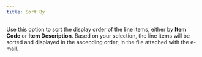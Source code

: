 ```yaml
---
title: Sort By
---
```



Use this option to sort the display order of the line items, either  by **Item Code** or **Item 
 Description**. Based on your selection, the line items will be sorted  and displayed in the ascending order, in the file attached with the e-mail.
